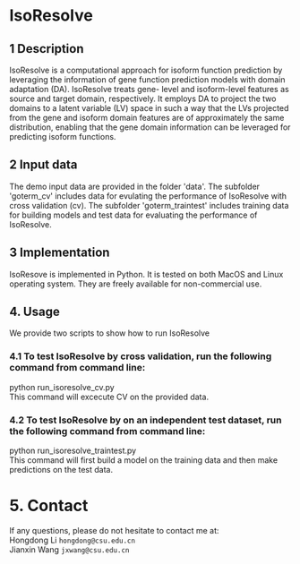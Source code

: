 # IsoResolve
## 1 Description
IsoResolve is a computational approach for isoform function prediction by leveraging the information of gene function prediction models with domain adaptation (DA). IsoResolve treats gene- level and isoform-level features as source and target domain, respectively. It employs DA to project the two domains to a latent variable (LV) space in such a way that the LVs projected from the gene and isoform domain features are of approximately the same distribution, enabling that the gene domain information can be leveraged for predicting isoform functions.


## 2 Input data
The demo input data are provided in the folder 'data'. The subfolder 'goterm_cv' includes data for evulating the performance of IsoResolve with cross validation (cv). The subfolder 'goterm_traintest' includes training data for building models and test data for evaluating the performance of IsoResolve.

## 3 Implementation

IsoResove is implemented in Python. It is tested on both MacOS and Linux operating system. They are freely available for non-commercial use.<br>

## 4. Usage
We provide two scripts to show how to run IsoResolve
### 4.1 To test IsoResolve by cross validation, run the following command from command line:
python run_isoresolve_cv.py<br>
This command will excecute CV on the provided data.


### 4.2 To test IsoResolve by on an independent test dataset, run the following command from command line:
python run_isoresolve_traintest.py<br>
This command will first build a model on the training data and then make predictions on the test data.

# 5. Contact
If any questions, please do not hesitate to contact me at:
<br>
Hongdong Li `hongdong@csu.edu.cn`
<br>
Jianxin Wang `jxwang@csu.edu.cn`


